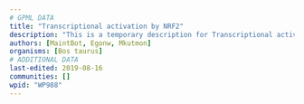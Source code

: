 ```yaml
---
# GPML DATA
title: "Transcriptional activation by NRF2"
description: "This is a temporary description for Transcriptional activation by NRF2"
authors: [MaintBot, Egonw, Mkutmon]
organisms: [Bos taurus]
# ADDITIONAL DATA
last-edited: 2019-08-16
communities: []
wpid: "WP988"
---
```

